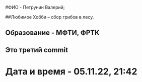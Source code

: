 #ФИО - Петрунин Валерий;

##Любимое Хобби – сбор грибов в лесу.

## Образование - МФТИ, ФРТК

## Это третий commit

# Дата и время - 05.11.22, 21:42

